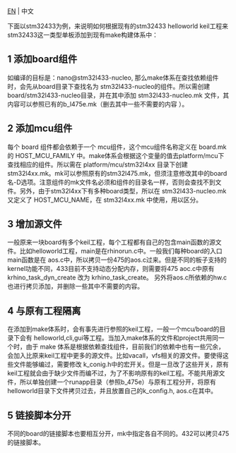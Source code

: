 [EN](Add-a-new-board-example) | 中文

下面以stm32433为例，来说明如何根据现有的stm32433 helloworld keil工程来stm32433这一类型单板添加到现有make构建体系中：

## 1 添加board组件
如编译的目标是：nano@stm32l433-nucleo, 那么make体系在查找依赖组件时，会先从board目录下查找名为 stm32l433-nucleo的组件。所以需创建 board/stm32l433-nucleo目录，并在其中添加 stm32l433-nucleo.mk 文件，其内容可以参照已有的b_l475e.mk（删去其中一些不需要的内容 ）。
## 2 添加mcu组件
每个 board 组件都会依赖于一个 mcu组件，这个mcu组件名称定义在 board.mk 的 HOST_MCU_FAMILY 中。make体系会根据这个变量的值去platform/mcu下查找相应的组件。所以需在 platform/mcu/stm32l4xx 目录下创建 stm32l4xx.mk。mk可以参照原有的stm32l475.mk，但须注意修改其中的board名-D选项。注意组件的mk文件名必须和组件的目录名一样，否则会查找不到文件。另外，由于stm32l4xx下有多种board类型，所以在 stm32l433-nucleo.mk 又定义了 HOST_MCU_NAME，在 stm32l4xx.mk 中使用，用以区分。
## 3 增加源文件
一般原来一块board有多个keil工程，每个工程都有自己的包含main函数的源文件。比如helloworld工程，main是在rhinorun.c中。一般我们每种board的入口main函数是在 aos.c中，所以拷贝一份475的aos.c过来。但是不同的板子支持的kernel功能不同，433目前不支持动态分配内存，则需要将475 aoc.c中原有 krhino_task_dyn_create 改为 krhino_task_create。 另外将aos.c所依赖的hw.c也进行拷贝添加，并删除一些其中不需要的内容。
## 4 与原有工程隔离
在添加到make体系时，会有事先进行参照的keil工程，一般一个mcu/board的目录下会有 helloworld,cli,gui等工程。当加入make体系的文件和project共用同一个时，由于 make 体系是根据依赖查找组件，目前我们的依赖中也有一些冗余，会加入比原来keil工程中更多的源文件。比如vacall，vfs相关的源文件。要使得这些文件能够编过，需要修改 k_conig.h中的宏开关。但是一旦改了这些开关，原有keil工程就会由于缺少文件而编不过，为了不影响原有的keil工程。不能共用源文件，所以单独创建一个runapp目录（参照b_475e）与原有工程分开，将原有helloworld目录下文件拷贝过去，并且放置自己的k_config.h, aos.c在其中。
## 5 链接脚本分开
不同的board的链接脚本也要相互分开，mk中指定各自不同的。432可以拷贝475的链接脚本。
